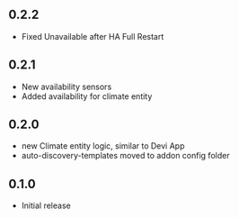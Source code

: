<!-- https://developers.home-assistant.io/docs/add-ons/presentation#keeping-a-changelog -->

## 0.2.2
- Fixed Unavailable after HA Full Restart
  
## 0.2.1
- New availability sensors
- Added availability for climate entity
  
## 0.2.0

- new Climate entity logic, similar to Devi App
- auto-discovery-templates moved to addon config folder

## 0.1.0

- Initial release
